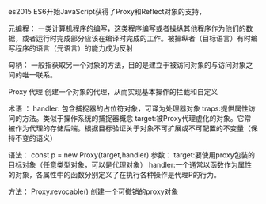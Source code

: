 es2015 ES6开始JavaScript获得了Proxy和Reflect对象的支持，

元编程：
一类计算机程序的编写，这类程序编写或者操纵其他程序作为他们的数据，或者运行时完成部分应该在编译时完成的工作。被操纵者（目标语言）有时编写程序的语言（元语言）的能力成为反射

句柄：
一般指获取另一个对象的方法，目的是建立于被访问对象的与访问对象之间的唯一联系。


Proxy 代理
创建一个对象的代理，从而实现基本操作的拦截和自定义

术语 ：
handler: 包含捕捉器的占位符对象，可译为处理器对象
traps:提供属性访问的方法。类似于操作系统的捕捉器概念
target:被Proxy代理虚化的对象。它常被作为代理的存储后端。根据目标验证关于对象不可扩展或不可配置的不变量（保持不变的语义）

语法：
const p = new Proxy(target,handler)
参数：
target:要使用proxy包装的目标对象（任意类型对象，可以是代理对象）
handler:一个通常以函数作为属性的对象，各属性中的函数分别定义了在执行各种操作是代理P的行为。

方法：
Proxy.revocable()
创建一个可撤销的proxy对象










